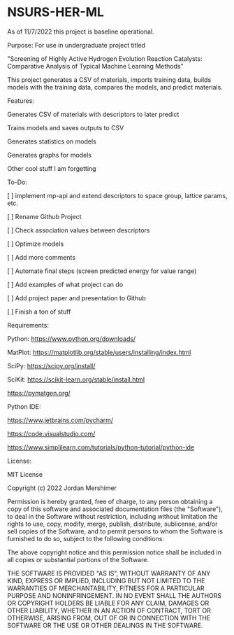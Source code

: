 # NSURS-HER-ML

As of 11/7/2022 this project is baseline operational.

Purpose:
For use in undergraduate project titled

"Screening of Highly Active Hydrogen Evolution Reaction Catalysts: Comparative Analysis of Typical Machine Learning Methods"

This project generates a CSV of materials, imports training data, builds models with the training data, compares the models, and predict materials.


Features:

Generates CSV of materials with descriptors to later predict

Trains models and saves outputs to CSV

Generates statistics on models

Generates graphs for models

Other cool stuff I am forgetting



To-Do:

[ ] implement mp-api and extend descriptors to space group, lattice params, etc.

[ ] Rename Github Project

[ ] Check association values between descriptors

[ ] Optimize models

[ ] Add more comments

[ ] Automate final steps (screen predicted energy for value range)

[ ] Add examples of what project can do

[ ] Add project paper and presentation to Github

[ ] Finish a ton of stuff



Requirements:

Python: https://www.python.org/downloads/

MatPlot: https://matplotlib.org/stable/users/installing/index.html

SciPy: https://scipy.org/install/

SciKit: https://scikit-learn.org/stable/install.html

https://pymatgen.org/


Python IDE:

https://www.jetbrains.com/pycharm/

https://code.visualstudio.com/

https://www.simplilearn.com/tutorials/python-tutorial/python-ide

License:

MIT License

Copyright (c) 2022 Jordan Mershimer

Permission is hereby granted, free of charge, to any person obtaining a copy
of this software and associated documentation files (the "Software"), to deal
in the Software without restriction, including without limitation the rights
to use, copy, modify, merge, publish, distribute, sublicense, and/or sell
copies of the Software, and to permit persons to whom the Software is
furnished to do so, subject to the following conditions:

The above copyright notice and this permission notice shall be included in all
copies or substantial portions of the Software.

THE SOFTWARE IS PROVIDED "AS IS", WITHOUT WARRANTY OF ANY KIND, EXPRESS OR
IMPLIED, INCLUDING BUT NOT LIMITED TO THE WARRANTIES OF MERCHANTABILITY,
FITNESS FOR A PARTICULAR PURPOSE AND NONINFRINGEMENT. IN NO EVENT SHALL THE
AUTHORS OR COPYRIGHT HOLDERS BE LIABLE FOR ANY CLAIM, DAMAGES OR OTHER
LIABILITY, WHETHER IN AN ACTION OF CONTRACT, TORT OR OTHERWISE, ARISING FROM,
OUT OF OR IN CONNECTION WITH THE SOFTWARE OR THE USE OR OTHER DEALINGS IN THE
SOFTWARE.

